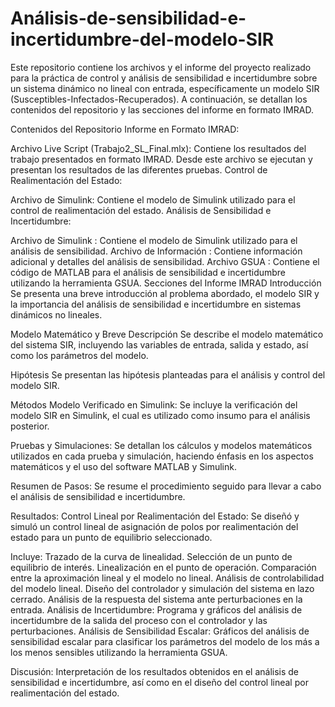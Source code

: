 # Análisis-de-sensibilidad-e-incertidumbre-del-modelo-SIR
Este repositorio contiene los archivos y el informe del proyecto realizado para la práctica de control y análisis de sensibilidad e incertidumbre sobre un sistema dinámico no lineal con entrada, específicamente un modelo SIR (Susceptibles-Infectados-Recuperados). A continuación, se detallan los contenidos del repositorio y las secciones del informe en formato IMRAD.

Contenidos del Repositorio
Informe en Formato IMRAD:

Archivo Live Script (Trabajo2_SL_Final.mlx): Contiene los resultados del trabajo presentados en formato IMRAD. Desde este archivo se ejecutan y presentan los resultados de las diferentes pruebas.
Control de Realimentación del Estado:

Archivo de Simulink: Contiene el modelo de Simulink utilizado para el control de realimentación del estado.
Análisis de Sensibilidad e Incertidumbre:

Archivo de Simulink : Contiene el modelo de Simulink utilizado para el análisis de sensibilidad.
Archivo de Información : Contiene información adicional y detalles del análisis de sensibilidad.
Archivo GSUA : Contiene el código de MATLAB para el análisis de sensibilidad e incertidumbre utilizando la herramienta GSUA.
Secciones del Informe IMRAD
Introducción
Se presenta una breve introducción al problema abordado, el modelo SIR y la importancia del análisis de sensibilidad e incertidumbre en sistemas dinámicos no lineales.

Modelo Matemático y Breve Descripción
Se describe el modelo matemático del sistema SIR, incluyendo las variables de entrada, salida y estado, así como los parámetros del modelo.

Hipótesis
Se presentan las hipótesis planteadas para el análisis y control del modelo SIR.

Métodos
Modelo Verificado en Simulink: Se incluye la verificación del modelo SIR en Simulink, el cual es utilizado como insumo para el análisis posterior.

Pruebas y Simulaciones: Se detallan los cálculos y modelos matemáticos utilizados en cada prueba y simulación, haciendo énfasis en los aspectos matemáticos y el uso del software MATLAB y Simulink.

Resumen de Pasos: Se resume el procedimiento seguido para llevar a cabo el análisis de sensibilidad e incertidumbre.

Resultados:
Control Lineal por Realimentación del Estado: Se diseñó y simuló un control lineal de asignación de polos por realimentación del estado para un punto de equilibrio seleccionado. 

Incluye:
Trazado de la curva de linealidad.
Selección de un punto de equilibrio de interés.
Linealización en el punto de operación.
Comparación entre la aproximación lineal y el modelo no lineal.
Análisis de controlabilidad del modelo lineal.
Diseño del controlador y simulación del sistema en lazo cerrado.
Análisis de la respuesta del sistema ante perturbaciones en la entrada.
Análisis de Incertidumbre: Programa y gráficos del análisis de incertidumbre de la salida del proceso con el controlador y las perturbaciones.
Análisis de Sensibilidad Escalar: Gráficos del análisis de sensibilidad escalar para clasificar los parámetros del modelo de los más a los menos sensibles utilizando la herramienta GSUA.

Discusión:
Interpretación de los resultados obtenidos en el análisis de sensibilidad e incertidumbre, así como en el diseño del control lineal por realimentación del estado.
